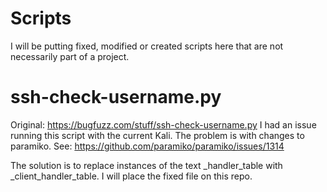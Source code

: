 # Scripts
I will be putting fixed, modified or created scripts here that are not necessarily part of a project.

# ssh-check-username.py
Original: https://bugfuzz.com/stuff/ssh-check-username.py
I had an issue running this script with the current Kali. The problem is with changes to paramiko. See: https://github.com/paramiko/paramiko/issues/1314

The solution is to replace instances of the text _handler_table with _client_handler_table.
I will place the fixed file on this repo.
